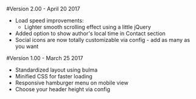#Version 2.00 - April 20 2017

- Load speed improvements:
    - Lighter smooth scrolling effect using a little jQuery
- Added option to show author's local time in Contact section
- Social icons are now totally customizable via config - add as many as you want

#Version 1.00 - March 25 2017

- Standardized layout using bulma
- Minified CSS for faster loading
- Responsive hamburger menu on mobile view
- Choose your header height via config